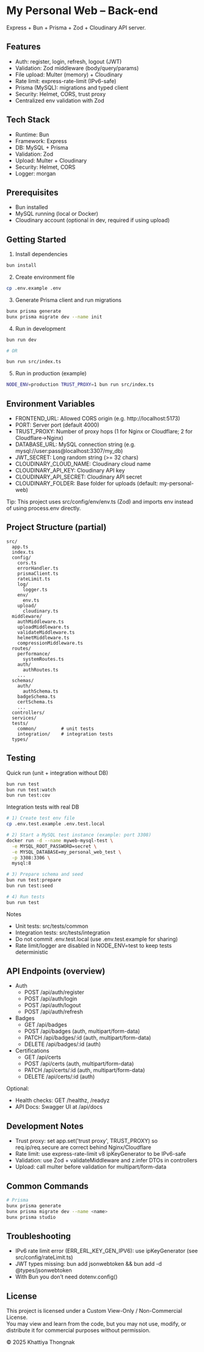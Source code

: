 # My Personal Web – Back-end

Express + Bun + Prisma + Zod + Cloudinary API server.

## Features
- Auth: register, login, refresh, logout (JWT)
- Validation: Zod middleware (body/query/params)
- File upload: Multer (memory) + Cloudinary
- Rate limit: express-rate-limit (IPv6-safe)
- Prisma (MySQL): migrations and typed client
- Security: Helmet, CORS, trust proxy
- Centralized env validation with Zod

## Tech Stack
- Runtime: Bun
- Framework: Express
- DB: MySQL + Prisma
- Validation: Zod
- Upload: Multer + Cloudinary
- Security: Helmet, CORS
- Logger: morgan

## Prerequisites
- Bun installed
- MySQL running (local or Docker)
- Cloudinary account (optional in dev, required if using upload)

## Getting Started
1) Install dependencies
```bash
bun install
```

2) Create environment file
```bash
cp .env.example .env
```

3) Generate Prisma client and run migrations
```bash
bunx prisma generate
bunx prisma migrate dev --name init
```

4) Run in development
```bash
bun run dev

# OR

bun run src/index.ts
```

5) Run in production (example)
```bash
NODE_ENV=production TRUST_PROXY=1 bun run src/index.ts
```

## Environment Variables
- FRONTEND_URL: Allowed CORS origin (e.g. http://localhost:5173)
- PORT: Server port (default 4000)
- TRUST_PROXY: Number of proxy hops (1 for Nginx or Cloudflare; 2 for Cloudflare→Nginx)
- DATABASE_URL: MySQL connection string (e.g. mysql://user:pass@localhost:3307/my_db)
- JWT_SECRET: Long random string (>= 32 chars)
- CLOUDINARY_CLOUD_NAME: Cloudinary cloud name
- CLOUDINARY_API_KEY: Cloudinary API key
- CLOUDINARY_API_SECRET: Cloudinary API secret
- CLOUDINARY_FOLDER: Base folder for uploads (default: my-personal-web)

Tip: This project uses src/config/env/env.ts (Zod) and imports env instead of using process.env directly.

## Project Structure (partial)
```
src/
  app.ts
  index.ts
  config/
    cors.ts
    errorHandler.ts
    prismaClient.ts
    rateLimit.ts
    log/
      logger.ts
    env/
      env.ts
    upload/
      cloudinary.ts
  middleware/
    authMiddleware.ts
    uploadMiddleware.ts
    validateMiddleware.ts
    helmetMiddleware.ts
    compressionMiddleware.ts
  routes/
    performance/
      systemRoutes.ts
    auth/
      authRoutes.ts
    ...
  schemas/
    auth/
      authSchema.ts
    badgeSchema.ts
    certSchema.ts
    ...
  controllers/
  services/
  tests/
    common/         # unit tests
    integration/    # integration tests
  types/
```

## Testing
Quick run (unit + integration without DB)
```bash
bun run test
bun run test:watch
bun run test:cov
```

Integration tests with real DB
```bash
# 1) Create test env file
cp .env.test.example .env.test.local

# 2) Start a MySQL test instance (example: port 3308)
docker run -d --name myweb-mysql-test \
  -e MYSQL_ROOT_PASSWORD=secret \
  -e MYSQL_DATABASE=my_personal_web_test \
  -p 3308:3306 \
  mysql:8

# 3) Prepare schema and seed
bun run test:prepare
bun run test:seed

# 4) Run tests
bun run test
```

Notes
- Unit tests: src/tests/common
- Integration tests: src/tests/integration
- Do not commit .env.test.local (use .env.test.example for sharing)
- Rate limit/logger are disabled in NODE_ENV=test to keep tests deterministic

## API Endpoints (overview)
- Auth
  - POST /api/auth/register
  - POST /api/auth/login
  - POST /api/auth/logout
  - POST /api/auth/refresh
- Badges
  - GET /api/badges
  - POST /api/badges (auth, multipart/form-data)
  - PATCH /api/badges/:id (auth, multipart/form-data)
  - DELETE /api/badges/:id (auth)
- Certifications
  - GET /api/certs
  - POST /api/certs (auth, multipart/form-data)
  - PATCH /api/certs/:id (auth, multipart/form-data)
  - DELETE /api/certs/:id (auth)

Optional:
- Health checks: GET /healthz, /readyz
- API Docs: Swagger UI at /api/docs

## Development Notes
- Trust proxy: set app.set('trust proxy', TRUST_PROXY) so req.ip/req.secure are correct behind Nginx/Cloudflare
- Rate limit: use express-rate-limit v8 ipKeyGenerator to be IPv6-safe
- Validation: use Zod + validateMiddleware and z.infer DTOs in controllers
- Upload: call multer before validation for multipart/form-data

## Common Commands
```bash
# Prisma
bunx prisma generate
bunx prisma migrate dev --name <name>
bunx prisma studio
```

## Troubleshooting
- IPv6 rate limit error (ERR_ERL_KEY_GEN_IPV6): use ipKeyGenerator (see src/config/rateLimit.ts)
- JWT types missing: bun add jsonwebtoken && bun add -d @types/jsonwebtoken
- With Bun you don’t need dotenv.config()

## License
This project is licensed under a Custom View-Only / Non-Commercial License.  
You may view and learn from the code, but you may not use, modify, or distribute it for commercial purposes without permission.

© 2025 Khattiya Thongnak